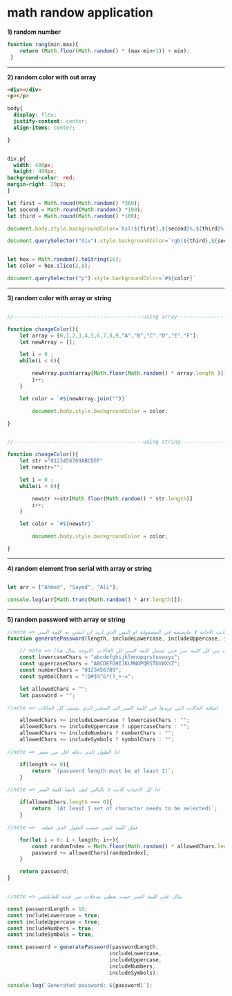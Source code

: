 # math randow application 
**1) random number**
```javascript
function rang(min,max){
	return (Math.floor(Math.random() * (max-min+1)) + min);
 }
```

------------------------------------------------------------------------------------------------
**2) random color with out array**
```html
<div></div>
<p></p>
```

```css
body{
  display: flex;
  justify-content: center;
  align-items: center;

}


div,p{
  width: 400px;
  height: 400px;
background-color: red;
margin-right: 20px;
}
```

```javascript
let first = Math.round(Math.random() *360);
let second = Math.round(Math.random() *100);
let third = Math.round(Math.random() *100);

document.body.style.backgroundColor=`hsl(${first},${second}%,${third}%)`

document.querySelector("div").style.backgroundColor=`rgb(${third},${second},${first})`


let hex = Math.random().toString(16);
let color = hex.slice(2,8);

document.querySelector("p").style.backgroundColor=`#${color}`

```

-------------------------------------------------------------------------------------------------
**3) random color with array or string**
```javascript

//------------------------------------------using array-----------------------------------------------//

function changeColor(){
	let array = [0,1,2,3,4,5,6,7,8,9,"A","B","C","D","E","F"];
	let newArray = [];

	let i = 0 ;
	while(i < 6){

		newArray.push(array[Math.floor(Math.random() * array.length )]);
		i++;
	}

	let color = `#${newArray.join("")}`

		document.body.style.backgroundColor = color;

}


//------------------------------------------using string-----------------------------------------------//

function changeColor(){
	let str ="0123456789ABCDEF"
	let newstr="";

	let i = 0 ;
	while(i < 6){

		newstr +=str[Math.floor(Math.random() * str.length)] 
		i++;
	}

	let color = `#${newstr}`

		document.body.style.backgroundColor = color;

}


```
------------------------------------------------------------------------------------------------
**4) random element fron serial with array or string**
```javascript

let arr = ["Ahmed", "Sayed", "Ali"];

console.log(arr[Math.trunc(Math.random() * arr.length)]);
```
------------------------------------------------------------------------------------------------
**5) random password with array or string**
```javascript
//note => تدخل طول كلمة السر + والاجابة بنعم او لا هل الحالة التي تريد ان تشملها كلمة السر مثال هل تريد فيها حروف كبيرة لانه بنعمل شرط فيما بعد انه اذا كانت الاجابة لا مابضيفه في المصفوفة او النص الذي اريد ان انشي به كلمة السر
function generatePassword(length, includeLowercase, includeUppercase, includeNumbers, includeSymbols){ 

	// note => تم التفصيل هنا حتى نختار ايش الذي تريده في كلمة السر مثلا هل حروف كبيرة تشملها كلمة السر او لا .. في بعض الحالات الاخرى قد نفصل حتى مثلا نختار عشوائي حرف من كل كلمة سر حتى تشمل كلمة السر كل الحالات (لايوجد مثال هنا) 
    const lowercaseChars = "abcdefghijklmnopqrstuvwxyz";
    const uppercaseChars = "ABCDEFGHIJKLMNOPQRSTUVWXYZ";
    const numberChars = "0123456789";
    const symbolChars = "!@#$%^&*()_+-=";

    let allowedChars = "";
    let password = "";

//note => اضافة الحالات التي تريدها في كلمة السر الى المتغير الذي يشمل كل الحالات

    allowedChars += includeLowercase ? lowercaseChars : "";
    allowedChars += includeUppercase ? uppercaseChars : "";
    allowedChars += includeNumbers ? numberChars : "";
    allowedChars += includeSymbols ? symbolChars : "";

//note => اذا الطول الذي دخله اقل من صفر

    if(length <= 0){
        return `(password length must be at least 1)`;
    }

//note => اذا كل الاجبات كانت لا بالتالي كيف بانشا كلمة السر

    if(allowedChars.length === 0){
        return `(At least 1 set of character needs to be selected)`;
    }

//note =>  عمل كلمة السر حسب الطول الذي عملته

    for(let i = 0; i < length; i++){
        const randomIndex = Math.floor(Math.random() * allowedChars.length);
        password += allowedChars[randomIndex];
    }

    return password;
}


//note => مثال على كلمة السر حبيث يعطي مدخلات من عنده للفانكشن

const passwordLength = 10;
const includeLowercase = true;
const includeUppercase = true;
const includeNumbers = true;
const includeSymbols = true;

const password = generatePassword(passwordLength, 
                                 includeLowercase, 
                                 includeUppercase, 
                                 includeNumbers, 
                                 includeSymbols);

console.log(`Generated password: ${password}`);

```




